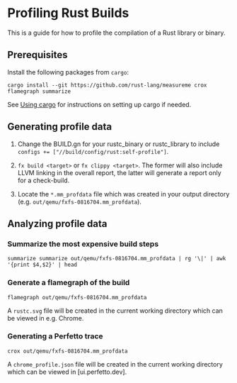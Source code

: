 # Profiling Rust Builds

This is a guide for how to profile the compilation of a Rust library or binary.

## Prerequisites

Install the following packages from `cargo`:

```shell
cargo install --git https://github.com/rust-lang/measureme crox flamegraph summarize
```

See [Using cargo](https://fuchsia.dev/fuchsia-src/development/languages/rust/cargo) for instructions
on setting up cargo if needed.

## Generating profile data

1. Change the BUILD.gn for your rustc_binary or rustc_library to include
   `configs += ["//build/config/rust:self-profile"]`.

2. `fx build <target>` or `fx clippy <target>`.  The former will also include LLVM linking in the
   overall report, the latter will generate a report only for a check-build.

3. Locate the `*.mm_profdata` file which was created in your output directory (e.g.
   `out/qemu/fxfs-0816704.mm_profdata`).

## Analyzing profile data

### Summarize the most expensive build steps

```shell
summarize summarize out/qemu/fxfs-0816704.mm_profdata | rg '\|' | awk '{print $4,$2}' | head
```

### Generate a flamegraph of the build

```shell
flamegraph out/qemu/fxfs-0816704.mm_profdata
```

A `rustc.svg` file will be created in the current working directory which can be viewed in e.g.
Chrome.

### Generating a Perfetto trace

```shell
crox out/qemu/fxfs-0816704.mm_profdata
```

A `chrome_profile.json` file will be created in the current working directory which can be viewed in
[ui.perfetto.dev].

